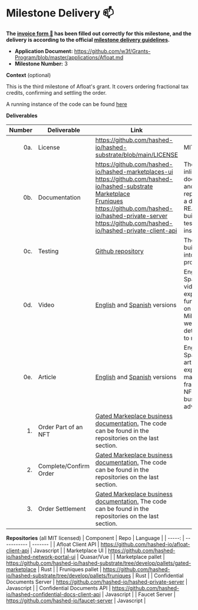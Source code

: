 <!-- @format -->

# Milestone Delivery :mailbox:

**The [invoice form :pencil:](https://docs.google.com/forms/d/e/1FAIpQLSfmNYaoCgrxyhzgoKQ0ynQvnNRoTmgApz9NrMp-hd8mhIiO0A/viewform) has been filled out correctly for this milestone, and the delivery is according to the official [milestone delivery guidelines](https://github.com/w3f/Grants-Program/blob/master/docs/milestone-deliverables-guidelines.md).**

- **Application Document:** https://github.com/w3f/Grants-Program/blob/master/applications/Afloat.md
- **Milestone Number:** 3

**Context** (optional)

This is the third milestone of Afloat's grant. It covers ordering fractional tax credits, confirming and settling the order.

A running instance of the code can be found [here](https://hashed-portal-dev.hashed.systems/login)

**Deliverables**

| Number | Deliverable            | Link                                                                                                                                                                                                                                                                                                                                                                                                                      | Notes                                                                                                               |
| -----: | ---------------------- | ------------------------------------------------------------------------------------------------------------------------------------------------------------------------------------------------------------------------------------------------------------------------------------------------------------------------------------------------------------------------------------------------------------------------- | ------------------------------------------------------------------------------------------------------------------- |
|    0a. | License                | https://github.com/hashed-io/hashed-substrate/blob/main/LICENSE                                                                                                                                                                                                                                                                                                                                                           | MIT                                                                                                                 |
|    0b. | Documentation          | https://github.com/hashed-io/hashed-marketplaces-ui <br> https://github.com/hashed-io/hashed-substrate <br>[Marketplace](https://github.com/hashed-io/hashed-substrate/tree/main/pallets/gated-marketplace)<br> [Fruniques](https://github.com/hashed-io/hashed-substrate/tree/main/pallets/fruniques)<br> https://github.com/hashed-io/hashed-private-server <br> https://github.com/hashed-io/hashed-private-client-api | The code has inline documentation and each repository has a detailed README with build, run, and test instructions. |
|    0c. | Testing                | [Github repository](https://github.com/hashed-io/hashed-substrate/blob/main/pallets/gated-marketplace/src/tests.rs)                                                                                                                                                                                                                                                                                                       | The test is built directly into the Rust project                                                                    |
|    0d. | Video                  | [English](https://drive.google.com/file/d/1YtlNNsmhpxzKgVTLbaMXC7unRzfVLNbE/view?usp=share_link) and [Spanish](https://drive.google.com/file/d/1D9LQ2KCDVWGbuTZ7_Oo-QYvOqNg9PUH3/view?usp=share_link) versions                                                                                                                                                                                                            | English and Spanish videos explaining the functionality on this Milestone, as well as some details on how to run it.                                                                                                                 |
|    0e. | Article                | [English](https://docs.google.com/document/d/1clgBMWQQXGqZd6p7P7CmZwEo0YaM5WRMZLISOn3FuNI/edit?usp=sharing) and [Spanish](https://docs.google.com/document/d/1AB-2sKU8GHO-yLZOQ-sn0MOlsCABPXG6gfRG61BtRXc/edit?usp=sharing) versions                                                                                                                                                                                      | English and Spanish articles explaining the math of the fractional NFTs and the business advatanges                                                                                                                 |
|     1. | Order Part of an NFT   | [Gated Markeplace business documentation.](https://github.com/hashed-io/hashed-substrate/blob/develop/docs/pallets-review/gated-marketplace.md#order-part-of-an-nft) The code can be found in the repositories on the last section.                                                                                                                                                                                                                                                                             |                                                                                                                     |
|     2. | Complete/Confirm Order | [Gated Markeplace business documentation.](https://github.com/hashed-io/hashed-substrate/blob/develop/docs/pallets-review/gated-marketplace.md#completeconfirm-order) The code can be found in the repositories on the last section.                                                                                                                                                                                                                                                                                  |                                                                                                                     |                                                                                                                     |
|     3. | Order Settlement       | [Gated Markeplace business documentation.](https://github.com/hashed-io/hashed-substrate/blob/develop/docs/pallets-review/gated-marketplace.md#order-settlement) The code can be found in the repositories on the last section.                                                                                                                                                                                                                                                                                  |                                                                                                                     |                                                                                                                     |

**Repositories**
(all MIT licensed)
| Component | Repo | Language |
| -----: | ----------- | ------- |
| Afloat Client API | https://github.com/hashed-io/afloat-client-api | Javascript |
| Marketplace UI | https://github.com/hashed-io/hashed-network-portal-ui | Quasar/Vue |
| Marketplace pallet | https://github.com/hashed-io/hashed-substrate/tree/develop/pallets/gated-marketplace | Rust |
| Fruniques pallet | https://github.com/hashed-io/hashed-substrate/tree/develop/pallets/fruniques | Rust |
| Confidential Documents Server | https://github.com/hashed-io/hashed-private-server | Javascript |
| Confidential Documents API | https://github.com/hashed-io/hashed-confidential-docs-client-api | Javascript |
| Faucet Server | https://github.com/hashed-io/faucet-server | Javascript |
